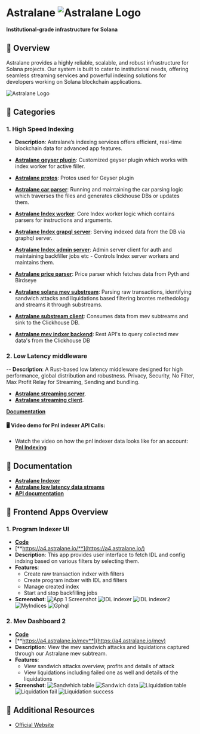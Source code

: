 # **Astralane** ![Astralane Logo](./logo.png)

**Institutional-grade infrastructure for Solana**


## 🚀 Overview

Astralane provides a highly reliable, scalable, and robust infrastructure for Solana projects. Our system is built to cater to institutional needs, offering seamless streaming services and powerful indexing solutions for developers working on Solana blockchain applications.

![Astralane Logo](./screenshots/astralane-architecture.jpeg)

## 📂 Categories

### 1. **High Speed Indexing**
- **Description**: Astralane’s indexing services offers efficient, real-time blockchain data for advanced app features.
  
- [**Astralane geyser plugin**](https://github.com/Astralane/astralane-geyser-plugin): Customized geyser plugin which works with index worker for active filler.
- [**Astralane protos**](https://github.com/Astralane/astralane-protos): Protos used for Geyser plugin 
- [**Astralane car parser**](https://github.com/Astralane/astralane-car-parser): Running and maintaining the car parsing logic which traverses the files and generates clickhouse DBs or updates them.
- [**Astralane Index worker**](https://github.com/Astralane/astralane-index-worker): Core Index worker logic which contains parsers for instructions and arguments.
- [**Astralane Index grapql server**](https://github.com/Astralane/astralane-index-graphql-server): Serving indexed data from the DB via graphql server.
- [**Astralane Index admin server**](https://github.com/Astralane/astralane-admin-server-js): Admin server client for auth and maintaining backfiller jobs etc - Controls Index server workers and maintains them.
- [**Astralane price parser**](https://github.com/Astralane/astralane-price-parser): Price parser which fetches data from Pyth and Birdseye
- [**Astralane solana mev substream**](https://github.com/Astralane/solana-mev-substream): Parsing raw transactions, identifying sandwich attacks and liquidations based filtering brontes methedology and streams it through substreams.
- [**Astralane substream client**](https://github.com/Astralane/substream-client): Consumes data from mev subtreams and sink to the Clickhouse DB.
- [**Astralane mev indxer backend**](https://github.com/Astralane/mev-indexer-be): Rest API's to query collected mev data's from the Clickhouse DB


### 2. **Low Latency middleware**
-- **Description**: A Rust-based low latency middleware designed for high performance, global distribution and robustness. Privacy, Security, No Filter, Max Profit Relay for Streaming, Sending and bundling. 
- [**Astralane streaming server**](https://github.com/Astralane/astralane-streaming-server).
- [**Astralane streaming client**](https://github.com/Astralane/substream-client).

[**Documentation**](https://audacelabs.notion.site/Astralane-Low-Latency-Data-Streams-bcb94914ab45467abe9f5d31405f2379)


#### 🖥️ **Video demo for Pnl indexer API Calls**:
- Watch the video on how the pnl indexer data looks like for an account: [**Pnl Indexing**](https://drive.google.com/file/d/1xJ82ZDAxBcRbUWk-oGq0iulj6VHm3BS1/view)


## 📄 Documentation
- [**Astralane Indexer**](https://www.notion.so/audacelabs/Astralane-Indexer-Public-Docs-d506444ec9c24c3086e740743cda5df6)
- [**Astralane low latency data streams**](https://www.notion.so/audacelabs/Astralane-Low-Latency-Data-Streams-bcb94914ab45467abe9f5d31405f2379)
- [**API documentation**](http://198.244.253.172:3002/api-docs)


## 📱 Frontend Apps Overview

### 1. **Program Indexer UI**
 - [**Code**](https://github.com/Astralane/astralane-streaming-fe)
 - [**https://a4.astralane.io/**](https://a4.astralane.io/) 
- **Description**: This app provides user interface to fetch IDL and config indxing based on various filters by selecting them.
- **Features**:
  - Create raw transaction indxer with filters
  - Create program indxer with IDL and filters
  - Manage created index
  - Start and stop backfilling jobs
- **Screenshot**:
  ![App 1 Screenshot](./screenshots/program-indexer-1.png)
  ![IDL indexer](./screenshots/idl-indexer-1.png)
  ![IDL indexer2](./screenshots/idl-indexer-2.png)
  ![MyIndices](./screenshots/my-index.png)
  ![Gphql](./screenshots/gpqhl.png)


### 2. **Mev Dashboard 2**
 - [**Code**](https://github.com/Astralane/mev-indexer-ui)
 - [**https://a4.astralane.io/mev**](https://a4.astralane.io/mev) 
- **Description**: View the mev sandwich attacks and liquidations captured through our Astralane mev subtream.
- **Features**:
  - View sandwich attacks overview, profits and details of attack
  - View liquidations including failed one as well and details of the liquidations
- **Screenshot**:
  ![Sandwhich table](./screenshots/sandwiches_table.png)
  ![Sandwich data](./screenshots/sandwich_data.png)
  ![Liquidation table](./screenshots/liquidation_table.png)
  ![Liquidation fail](./screenshots/liquidation_fail.png)
  ![Liquidation success](./screenshots/liquidation_success.png)


## 🔗 Additional Resources
- [Official Website](https://www.astralane.io/)

